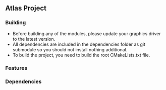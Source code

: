 ## Atlas Project

### Building

- Before building any of the modules, please update your graphics driver to the latest version.
- All dependencies are included in the dependencies folder as git submodule so you should not install nothing additional.
- To build the project, you need to build the root CMakeLists.txt file.

### Features

### Dependencies


